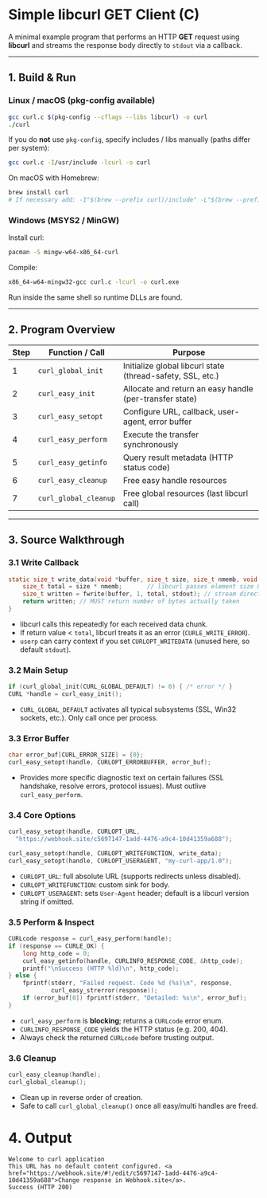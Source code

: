 # Simple libcurl GET Client (C)

A minimal example program that performs an HTTP **GET** request using **libcurl** and streams the response body directly to `stdout` via a callback.

---

## 1. Build & Run

### Linux / macOS (pkg-config available)

```bash
gcc curl.c $(pkg-config --cflags --libs libcurl) -o curl
./curl
```

If you do **not** use `pkg-config`, specify includes / libs manually (paths differ per system):

```bash
gcc curl.c -I/usr/include -lcurl -o curl
```

On macOS with Homebrew:

```bash
brew install curl
# If necessary add: -I"$(brew --prefix curl)/include" -L"$(brew --prefix curl)/lib"
```

### Windows (MSYS2 / MinGW)

Install curl:

```bash
pacman -S mingw-w64-x86_64-curl
```

Compile:

```bash
x86_64-w64-mingw32-gcc curl.c -lcurl -o curl.exe
```

Run inside the same shell so runtime DLLs are found.

---

## 2. Program Overview

| Step | Function / Call       | Purpose                                                    |
| ---- | --------------------- | ---------------------------------------------------------- |
| 1    | `curl_global_init`    | Initialize global libcurl state (thread-safety, SSL, etc.) |
| 2    | `curl_easy_init`      | Allocate and return an easy handle (per-transfer state)    |
| 3    | `curl_easy_setopt`    | Configure URL, callback, user-agent, error buffer          |
| 4    | `curl_easy_perform`   | Execute the transfer synchronously                         |
| 5    | `curl_easy_getinfo`   | Query result metadata (HTTP status code)                   |
| 6    | `curl_easy_cleanup`   | Free easy handle resources                                 |
| 7    | `curl_global_cleanup` | Free global resources (last libcurl call)                  |

---

## 3. Source Walkthrough

### 3.1 Write Callback

```c
static size_t write_data(void *buffer, size_t size, size_t nmemb, void *userp) {
    size_t total = size * nmemb;       // libcurl passes element size & count
    size_t written = fwrite(buffer, 1, total, stdout); // stream directly
    return written; // MUST return number of bytes actually taken
}
```

* libcurl calls this repeatedly for each received data chunk.
* If return value < `total`, libcurl treats it as an error (`CURLE_WRITE_ERROR`).
* `userp` can carry context if you set `CURLOPT_WRITEDATA` (unused here, so default `stdout`).

### 3.2 Main Setup

```c
if (curl_global_init(CURL_GLOBAL_DEFAULT) != 0) { /* error */ }
CURL *handle = curl_easy_init();
```

* `CURL_GLOBAL_DEFAULT` activates all typical subsystems (SSL, Win32 sockets, etc.). Only call once per process.

### 3.3 Error Buffer

```c
char error_buf[CURL_ERROR_SIZE] = {0};
curl_easy_setopt(handle, CURLOPT_ERRORBUFFER, error_buf);
```

* Provides more specific diagnostic text on certain failures (SSL handshake, resolve errors, protocol issues). Must outlive `curl_easy_perform`.

### 3.4 Core Options

```c
curl_easy_setopt(handle, CURLOPT_URL,
  "https://webhook.site/c5697147-1add-4476-a9c4-10d41359a688");

curl_easy_setopt(handle, CURLOPT_WRITEFUNCTION, write_data);
curl_easy_setopt(handle, CURLOPT_USERAGENT, "my-curl-app/1.0");
```

* `CURLOPT_URL`: full absolute URL (supports redirects unless disabled).
* `CURLOPT_WRITEFUNCTION`: custom sink for body.
* `CURLOPT_USERAGENT`: sets `User-Agent` header; default is a libcurl version string if omitted.

### 3.5 Perform & Inspect

```c
CURLcode response = curl_easy_perform(handle);
if (response == CURLE_OK) {
    long http_code = 0;
    curl_easy_getinfo(handle, CURLINFO_RESPONSE_CODE, &http_code);
    printf("\nSuccess (HTTP %ld)\n", http_code);
} else {
    fprintf(stderr, "Failed request. Code %d (%s)\n", response,
            curl_easy_strerror(response));
    if (error_buf[0]) fprintf(stderr, "Detailed: %s\n", error_buf);
}
```

* `curl_easy_perform` is **blocking**; returns a `CURLcode` error enum.
* `CURLINFO_RESPONSE_CODE` yields the HTTP status (e.g. 200, 404).
* Always check the returned `CURLcode` before trusting output.

### 3.6 Cleanup

```c
curl_easy_cleanup(handle);
curl_global_cleanup();
```

* Clean up in reverse order of creation.
* Safe to call `curl_global_cleanup()` once all easy/multi handles are freed.

# 4. Output
```
Welcome to curl application
This URL has no default content configured. <a href="https://webhook.site/#!/edit/c5697147-1add-4476-a9c4-10d41359a688">Change response in Webhook.site</a>.
Success (HTTP 200)
```